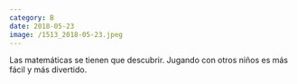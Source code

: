 ```yaml
--- 
category: B 
date: 2018-05-23 
image: /1513_2018-05-23.jpeg 
--- 
```


Las matemáticas se tienen que descubrir. Jugando con otros niños es más fácil y más divertido.